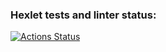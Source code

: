### Hexlet tests and linter status:
[![Actions Status](https://github.com/Zelurkcin/frontend-project-lvl2/workflows/hexlet-check/badge.svg)](https://github.com/Zelurkcin/frontend-project-lvl2/actions)